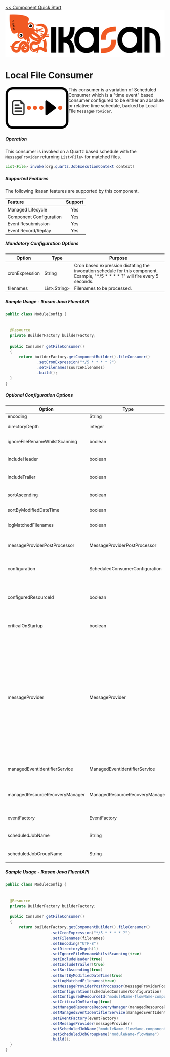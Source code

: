 [<< Component Quick Start](../../Readme.md)
![IKASAN](../../../developer/docs/quickstart-images/Ikasan-title-transparent.png)
# Local File Consumer

<img src="../../../developer/docs/quickstart-images/local-file-consumer.png" width="200px" align="left">This consumer is a variation of Scheduled Consumer which is a &quot;time event&quot; based consumer configured to be either an absolute or relative time schedule, backed by Local File ```MessageProvider```.
<br/>
<br/>
<br/>
<br/>

##### Operation
This consumer is invoked on a Quartz based schedule with the ```MessageProvider``` returning ```List<File>``` for matched files.

```java
List<File> invoke(org.quartz.JobExecutionContext context)
```

##### Supported Features
The following Ikasan features are supported by this component.

| **Feature**| **Support** | 
| :----- | :------: | 
| Managed Lifecycle| Yes | 
| Component Configuration| Yes | 
| Event Resubmission| Yes | 
| Event Record/Replay| Yes | 

##### Mandatory Configuration Options

| Option | Type | Purpose |
| --- | --- | --- |
| cronExpression | String | Cron based expression dictating the invocation schedule for this component. Example, "\*/5 \* \* \* \* ?" will fire every 5 seconds.|
| filenames | List\<String> | Filenames to be processed. |

##### Sample Usage - Ikasan Java FluentAPI

```java
public class ModuleConfig {


  @Resource
  private BuilderFactory builderFactory;

  public Consumer getFileConsumer()
  {
      return builderFactory.getComponentBuilder().fileConsumer()
              .setCronExpression("*/5 * * * * ?")
              .setFilenames(sourceFilenames)
              .build();
  }
}
```

##### Optional Configuration Options

| Option | Type | Purpose |
| --- | --- | --- |
| encoding | String | Encoding of the files ie. UTF-8 |
| directoryDepth | integer | How deep down the directory tree to go to find matching filenames. |
| ignoreFileRenameWhilstScanning | boolean | Ignore cases where the file has been renamed between scanning and retrieval. |
| includeHeader | boolean | Assume first line of the file is a header and include it as a header within the message payload. |
| includeTrailer | boolean | Assume last line of the file is a trailer and include it as a trailer within the message payload. |
| sortAscending | boolean | Sort the list in ascending order (true) or descending order (false) when a sort method is used. |
| sortByModifiedDateTime | boolean | Sort the received file list by last modified date time. |
| logMatchedFilenames | boolean | Write any matching filenames found to the log files as additional information. |
| messageProviderPostProcessor | MessageProviderPostProcessor | Provide additional functionality to be applied to the payload as a post processor before returning for next component invocation.|
| configuration | ScheduledConsumerConfiguration | Override configuration with a complete instance of the ScheduledConsumerConfiguration. See [Configuration Service](../../../configuration-service/Readme.md).|
| configuredResourceId | boolean | Override default generated configuredResource identifier. This is useful if you want to shared configuredResource instances across components. See [Configuration Service](../../../configuration-service/Readme.md).|
| criticalOnStartup | boolean | Default false. Override to specify whether the failure of starting this consumer component should also fail the flow starting. |
| messageProvider | MessageProvider | Data provider for this consumer. Default is a simple ScheduledConsumer which is invoked with a Quartz JobExecutionContext instance. Default messageProvider will simply transition to the next component in the flow. MessageProvider can be overridden with a CallbackScheduledConsumer which is invoked with a Quartz JobExecutionContext, but leaves control with the developer to consume source system events as required. This is recommended when consuming large amounts of data within a single schedule as the developer can control how much data is read and processed by the flow on each callback. All consumption within the CallbackScheduledConsumer is within a single transaction. |
| managedEventIdentifierService | ManagedEventIdentifierService | Default null. Override to provide your own ManagedEventIdentifierService. See [Managed Event Identifier Service](../../../spec/event/Readme.md#Managed-Event-Identifier-Service) for details. |
| managedResourceRecoveryManager | ManagedResourceRecoveryManager | Default null. Override to provide your own ManagedResourceRecoveryManager. See [Managed Event Identifier Service](../../../spec/event/Readme.md#Managed-Event-Identifier-Service) for details. |
| eventFactory | EventFactory | Default null. Override to provide your own EventFactory. Only override this if you are an Ikasan Ninja. |
| scheduledJobName | String | Default generated. Override to provide your own Quartz ScheduledJobName. |
| scheduledJobGroupName | String | Default generated. Override to provide your own Quartz ScheduledJobGroupName. |

##### Sample Usage - Ikasan Java FluentAPI

```java
public class ModuleConfig {


  @Resource
  private BuilderFactory builderFactory;

  public Consumer getFileConsumer()
  {
      return builderFactory.getComponentBuilder().fileConsumer()
                    .setCronExpression("*/5 * * * * ?")
                    .setFilenames(filenames)
                    .setEncoding("UTF-8")
                    .setDirectoryDepth(1)
                    .setIgnoreFileRenameWhilstScanning(true)
                    .setIncludeHeader(true)
                    .setIncludeTrailer(true)
                    .setSortAscending(true)
                    .setSortByModifiedDateTime(true)
                    .setLogMatchedFilenames(true)
                    .setMessageProviderPostProcessor(messageProviderPostProcessor)
                    .setConfiguration(scheduledConsumerConfiguration)
                    .setConfiguredResourceId("moduleName-flowName-component")
                    .setCriticalOnStartup(true)
                    .setManagedResourceRecoveryManager(managedResourceRecoveryManager)
                    .setManagedEventIdentifierService(managedEventIdentifierService)
                    .setEventFactory(eventFactory)
                    .setMessageProvider(messageProvider)
                    .setScheduledJobName("moduleName-flowName-componentName")
                    .setScheduledJobGroupName("moduleName-flowName")
                    .build();
  }
}